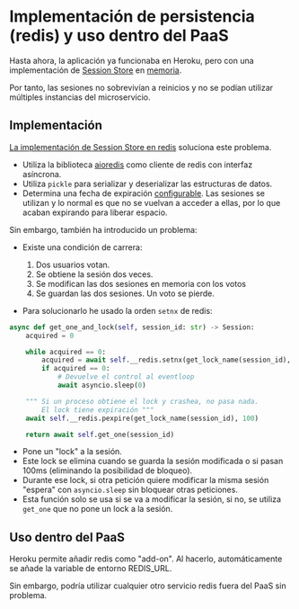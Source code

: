 # Implementación de persistencia (redis) y uso dentro del PaaS

Hasta ahora, la aplicación ya funcionaba en Heroku, pero con una implementación de [Session Store](../app/data/session_store/session_store.py) en [memoria](../app/data/session_store/in_memory_session_store.py).

Por tanto, las sesiones no sobrevivían a reinicios y no se podían utilizar múltiples instancias del microservicio.

## Implementación

[La implementación de Session Store en redis](../app/data/session_store/redis_session_store.py) soluciona este problema.

- Utiliza la biblioteca [aioredis](https://github.com/aio-libs/aioredis) como cliente de redis con interfaz asíncrona.
- Utiliza `pickle` para serializar y deserializar las estructuras de datos.
- Determina una fecha de expiración [configurable](configuracion.md). Las sesiones se utilizan y lo normal es que no se vuelvan a acceder a ellas, por lo que acaban expirando para liberar espacio.

Sin embargo, también ha introducido un problema:

- Existe una condición de carrera:

  1. Dos usuarios votan.
  2. Se obtiene la sesión dos veces.
  3. Se modifican las dos sesiones en memoria con los votos
  4. Se guardan las dos sesiones. Un voto se pierde.

- Para solucionarlo he usado la orden `setnx` de redis:

```python
async def get_one_and_lock(self, session_id: str) -> Session:
    acquired = 0

    while acquired == 0:
        acquired = await self.__redis.setnx(get_lock_name(session_id), 'true')
        if acquired == 0:
            # Devuelve el control al eventloop
            await asyncio.sleep(0)

    """ Si un proceso obtiene el lock y crashea, no pasa nada.
        El lock tiene expiración """
    await self.__redis.pexpire(get_lock_name(session_id), 100)

    return await self.get_one(session_id)
```

- Pone un "lock" a la sesión.
- Este lock se elimina cuando se guarda la sesión modificada o si pasan 100ms (eliminando la posibilidad de bloqueo).
- Durante ese lock, si otra petición quiere modificar la misma sesión "espera" con `asyncio.sleep` sin bloquear otras peticiones.
- Esta función solo se usa si se va a modificar la sesión, si no, se utiliza `get_one` que no pone un lock a la sesión.

## Uso dentro del PaaS

Heroku permite añadir redis como "add-on". Al hacerlo, automáticamente se añade la variable de entorno REDIS_URL.

Sin embargo, podría utilizar cualquier otro servicio redis fuera del PaaS sin problema.
